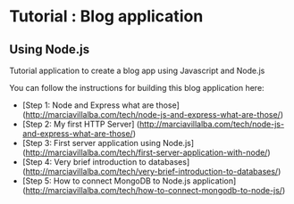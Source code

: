
# Tutorial : Blog application
## Using Node.js

Tutorial application to create a blog app using Javascript and Node.js

You can follow the instructions for building this blog application here:
- [Step 1: Node and Express what are those] (http://marciavillalba.com/tech/node-js-and-express-what-are-those/)
- [Step 2: My first HTTP Server] (http://marciavillalba.com/tech/node-js-and-express-what-are-those/)
- [Step 3: First server application using Node.js] (http://marciavillalba.com/tech/first-server-application-with-node/)
- [Step 4: Very brief introduction to databases] (http://marciavillalba.com/tech/very-brief-introduction-to-databases/)
- [Step 5: How to connect MongoDB to Node.js application] (http://marciavillalba.com/tech/how-to-connect-mongodb-to-node-js/)
